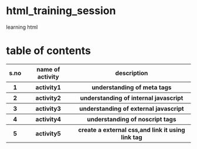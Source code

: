 # html_training_session
learning html 

# table of contents
<table>
  <tr>
    <th>s.no</th>
    <th>name of activity</th>
    <th>description</th>
  </tr>
  <tr>
    <th>1</th>
    <th>activity1</th>
    <th>understanding of meta tags</th>
   </tr>  
   <tr>
    <th>2</th>
    <th>activity2</th>
    <th>understanding of internal javascript</th>
  </tr> 
  <tr>
    <th>3</th>
    <th>activity3</th>
    <th>understanding of external javascript</th>
  </tr>
   <tr>
     <th>4</th>
    <th>activity4</th>
    <th>understanding of noscript tags</th>
  </tr>
  <tr>
    <th>5</th>
    <th>activity5</th>
    <th>create a external css,and link it using link tag</th>
  </tr>  
 </table>
